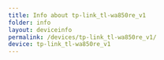 ```yaml
---
title: Info about tp-link_tl-wa850re_v1
folder: info
layout: deviceinfo
permalink: /devices/tp-link_tl-wa850re_v1/
device: tp-link_tl-wa850re_v1
---
```

